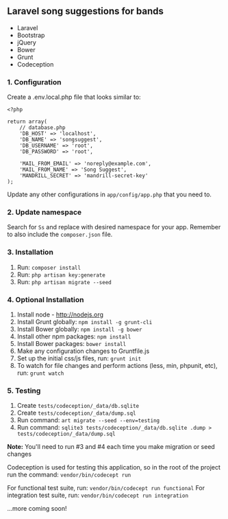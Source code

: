 ## Laravel song suggestions for bands

* Laravel
* Bootstrap
* jQuery
* Bower
* Grunt
* Codeception

### 1. Configuration
Create a .env.local.php file that looks similar to:

    <?php

    return array(
        // database.php
        'DB_HOST' => 'localhost',
        'DB_NAME' => 'songsuggest',
        'DB_USERNAME' => 'root',
        'DB_PASSWORD' => 'root',

        'MAIL_FROM_EMAIL' => 'noreply@example.com',
        'MAIL_FROM_NAME' => 'Song Suggest',
        'MANDRILL_SECRET' => 'mandrill-secret-key'
    );

Update any other configurations in `app/config/app.php` that you need to.

### 2. Update namespace
Search for `Ss` and replace with desired namespace for your app. Remember to also include the `composer.json` file.

### 3. Installation
1. Run: `composer install`
2. Run: `php artisan key:generate`
3. Run: `php artisan migrate --seed`

### 4. Optional Installation
1. Install node - http://nodejs.org
2. Install Grunt globally: `npm install -g grunt-cli`
3. Install Bower globally: `npm install -g bower`
4. Install other npm packages: `npm install`
5. Install Bower packages: `bower install`
6. Make any configuration changes to Gruntfile.js
7. Set up the initial css/js files, run: `grunt init`
8. To watch for file changes and perform actions (less, min, phpunit, etc), run: `grunt watch`

### 5. Testing
1. Create `tests/codeception/_data/db.sqlite`
2. Create `tests/codeception/_data/dump.sql`
3. Run command: `art migrate --seed --env=testing`
4. Run command: `sqlite3 tests/codeception/_data/db.sqlite .dump > tests/codeception/_data/dump.sql`

__Note:__ You'll need to run #3 and #4 each time you make migration or seed changes

Codeception is used for testing this application, so in the root of the project run the command: `vendor/bin/codecept run`

For functional test suite, run: `vendor/bin/codecept run functional`
For integration test suite, run: `vendor/bin/codecept run integration`

...more coming soon!